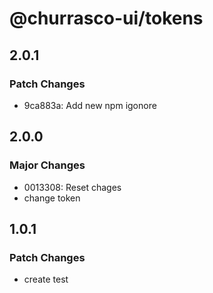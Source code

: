 # @churrasco-ui/tokens

## 2.0.1

### Patch Changes

- 9ca883a: Add new npm igonore

## 2.0.0

### Major Changes

- 0013308: Reset chages
- change token

## 1.0.1

### Patch Changes

- create test
